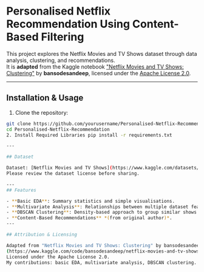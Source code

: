 #  Personalised Netflix Recommendation Using Content-Based Filtering

This project explores the Netflix Movies and TV Shows dataset through data analysis, clustering, and recommendations.  
It is **adapted** from the Kaggle notebook ["Netflix Movies and TV Shows: Clustering"](https://www.kaggle.com/code/bansodesandeep/netflix-movies-and-tv-shows-clustering) by **bansodesandeep**, licensed under the [Apache License 2.0](https://www.apache.org/licenses/LICENSE-2.0).

---
## Installation & Usage

1. Clone the repository:
```bash
git clone https://github.com/yourusername/Personalised-Netflix-Recommendation.git
cd Personalised-Netflix-Recommendation
2. Install Required Libraries pip install -r requirements.txt

---

## Dataset

Dataset: [Netflix Movies and TV Shows](https://www.kaggle.com/datasets/shivamb/netflix-shows) by **Shivam Bansal** on Kaggle.  
Please review the dataset license before sharing.

---
## Features

- **Basic EDA**: Summary statistics and simple visualisations.  
- **Multivariate Analysis**: Relationships between multiple dataset features.  
- **DBSCAN Clustering**: Density-based approach to group similar shows.  
- **Content-Based Recommendations** *(from original author)*.
---

## Attribution & Licensing

Adapted from "Netflix Movies and TV Shows: Clustering" by bansodesandeep  
(https://www.kaggle.com/code/bansodesandeep/netflix-movies-and-tv-shows-clustering)  
Licensed under the Apache License 2.0.  
My contributions: basic EDA, multivariate analysis, DBSCAN clustering.




